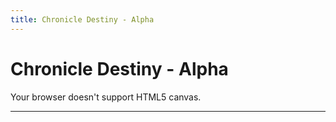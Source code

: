 ```yaml
---
title: Chronicle Destiny - Alpha
---
```


# Chronicle Destiny - Alpha

<div class="gm4html5_div_class" id="gm4html5_div_id">
  <canvas id="canvas" width="640" height="360" >
    <p>Your browser doesn't support HTML5 canvas.</p>
  </canvas>
</div>
<script type="text/javascript" src="html5game/chronicle-destiny.js?cachebust=758016685"></script>
<script>window.onload = GameMaker_Init;</script>  

---

